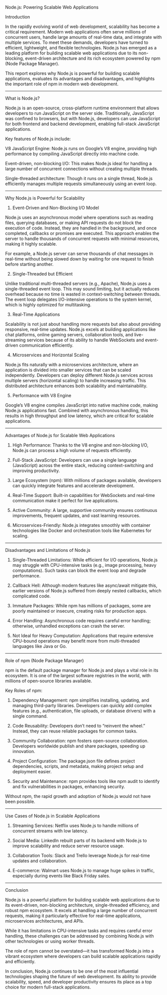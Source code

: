 Node.js: Powering Scalable Web Applications

Introduction

In the rapidly evolving world of web development, scalability has become a critical requirement. Modern web applications often serve millions of concurrent users, handle large amounts of real-time data, and integrate with multiple services. To meet these demands, developers have turned to efficient, lightweight, and flexible technologies. Node.js has emerged as a leading platform for building scalable web applications due to its non-blocking, event-driven architecture and its rich ecosystem powered by npm (Node Package Manager).

This report explores why Node.js is powerful for building scalable applications, evaluates its advantages and disadvantages, and highlights the important role of npm in modern web development.


---

What is Node.js?

Node.js is an open-source, cross-platform runtime environment that allows developers to run JavaScript on the server side. Traditionally, JavaScript was confined to browsers, but with Node.js, developers can use JavaScript for both frontend and backend development, enabling full-stack JavaScript applications.

Key features of Node.js include:

V8 JavaScript Engine: Node.js runs on Google’s V8 engine, providing high performance by compiling JavaScript directly into machine code.

Event-driven, non-blocking I/O: This makes Node.js ideal for handling a large number of concurrent connections without creating multiple threads.

Single-threaded architecture: Though it runs on a single thread, Node.js efficiently manages multiple requests simultaneously using an event loop.



---

Why Node.js is Powerful for Scalability

1. Event-Driven and Non-Blocking I/O Model

Node.js uses an asynchronous model where operations such as reading files, querying databases, or making API requests do not block the execution of code. Instead, they are handled in the background, and once completed, callbacks or promises are executed. This approach enables the server to handle thousands of concurrent requests with minimal resources, making it highly scalable.

For example, a Node.js server can serve thousands of chat messages in real-time without being slowed down by waiting for one request to finish before starting another.

2. Single-Threaded but Efficient

Unlike traditional multi-threaded servers (e.g., Apache), Node.js uses a single-threaded event loop. This may sound limiting, but it actually reduces overhead because no time is wasted in context-switching between threads. The event loop delegates I/O-intensive operations to the system kernel, which is highly optimized for multitasking.

3. Real-Time Applications

Scalability is not just about handling more requests but also about providing responsive, real-time updates. Node.js excels at building applications like chat platforms, online gaming servers, collaboration tools, and live-streaming services because of its ability to handle WebSockets and event-driven communication efficiently.

4. Microservices and Horizontal Scaling

Node.js fits naturally with a microservices architecture, where an application is divided into smaller services that can be scaled independently. Developers can deploy different Node.js services across multiple servers (horizontal scaling) to handle increasing traffic. This distributed architecture enhances both scalability and maintainability.

5. Performance with V8 Engine

Google’s V8 engine compiles JavaScript into native machine code, making Node.js applications fast. Combined with asynchronous handling, this results in high throughput and low latency, which are critical for scalable applications.


---

Advantages of Node.js for Scalable Web Applications

1. High Performance: Thanks to the V8 engine and non-blocking I/O, Node.js can process a high volume of requests efficiently.


2. Full-Stack JavaScript: Developers can use a single language (JavaScript) across the entire stack, reducing context-switching and improving productivity.


3. Large Ecosystem (npm): With millions of packages available, developers can quickly integrate features and accelerate development.


4. Real-Time Support: Built-in capabilities for WebSockets and real-time communication make it perfect for live applications.


5. Active Community: A large, supportive community ensures continuous improvements, frequent updates, and vast learning resources.


6. Microservices-Friendly: Node.js integrates smoothly with container technologies like Docker and orchestration tools like Kubernetes for scaling.




---

Disadvantages and Limitations of Node.js

1. Single-Threaded Limitations: While efficient for I/O operations, Node.js may struggle with CPU-intensive tasks (e.g., image processing, heavy computations). Such tasks can block the event loop and degrade performance.


2. Callback Hell: Although modern features like async/await mitigate this, earlier versions of Node.js suffered from deeply nested callbacks, which complicated code.


3. Immature Packages: While npm has millions of packages, some are poorly maintained or insecure, creating risks for production apps.


4. Error Handling: Asynchronous code requires careful error handling; otherwise, unhandled exceptions can crash the server.


5. Not Ideal for Heavy Computation: Applications that require extensive CPU-bound operations may benefit more from multi-threaded languages like Java or Go.




---

Role of npm (Node Package Manager)

npm is the default package manager for Node.js and plays a vital role in its ecosystem. It is one of the largest software registries in the world, with millions of open-source libraries available.

Key Roles of npm:

1. Dependency Management: npm simplifies installing, updating, and managing third-party libraries. Developers can quickly add complex features (e.g., authentication, file uploads, or database drivers) with a single command.


2. Code Reusability: Developers don’t need to “reinvent the wheel.” Instead, they can reuse reliable packages for common tasks.


3. Community Collaboration: npm fosters open-source collaboration. Developers worldwide publish and share packages, speeding up innovation.


4. Project Configuration: The package.json file defines project dependencies, scripts, and metadata, making project setup and deployment easier.


5. Security and Maintenance: npm provides tools like npm audit to identify and fix vulnerabilities in packages, enhancing security.



Without npm, the rapid growth and adoption of Node.js would not have been possible.


---

Use Cases of Node.js in Scalable Applications

1. Streaming Services: Netflix uses Node.js to handle millions of concurrent streams with low latency.


2. Social Media: LinkedIn rebuilt parts of its backend with Node.js to improve scalability and reduce server resource usage.


3. Collaboration Tools: Slack and Trello leverage Node.js for real-time updates and collaboration.


4. E-commerce: Walmart uses Node.js to manage huge spikes in traffic, especially during events like Black Friday sales.




---

Conclusion

Node.js is a powerful platform for building scalable web applications due to its event-driven, non-blocking architecture, single-threaded efficiency, and robust npm ecosystem. It excels at handling a large number of concurrent requests, making it particularly effective for real-time applications, microservices architectures, and APIs.

While it has limitations in CPU-intensive tasks and requires careful error handling, these challenges can be addressed by combining Node.js with other technologies or using worker threads.

The role of npm cannot be overstated—it has transformed Node.js into a vibrant ecosystem where developers can build scalable applications rapidly and efficiently.

In conclusion, Node.js continues to be one of the most influential technologies shaping the future of web development. Its ability to provide scalability, speed, and developer productivity ensures its place as a top choice for modern full-stack applications.
